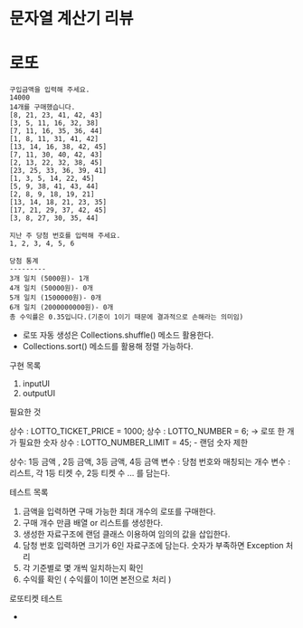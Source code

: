 
# 문자열 계산기 리뷰 

# 로또 

```
구입금액을 입력해 주세요.
14000
14개를 구매했습니다.
[8, 21, 23, 41, 42, 43]
[3, 5, 11, 16, 32, 38]
[7, 11, 16, 35, 36, 44]
[1, 8, 11, 31, 41, 42]
[13, 14, 16, 38, 42, 45]
[7, 11, 30, 40, 42, 43]
[2, 13, 22, 32, 38, 45]
[23, 25, 33, 36, 39, 41]
[1, 3, 5, 14, 22, 45]
[5, 9, 38, 41, 43, 44]
[2, 8, 9, 18, 19, 21]
[13, 14, 18, 21, 23, 35]
[17, 21, 29, 37, 42, 45]
[3, 8, 27, 30, 35, 44]

지난 주 당첨 번호를 입력해 주세요.
1, 2, 3, 4, 5, 6

당첨 통계
---------
3개 일치 (5000원)- 1개
4개 일치 (50000원)- 0개
5개 일치 (1500000원)- 0개
6개 일치 (2000000000원)- 0개
총 수익률은 0.35입니다.(기준이 1이기 때문에 결과적으로 손해라는 의미임)

```

- 로또 자동 생성은 Collections.shuffle() 메소드 활용한다.
- Collections.sort() 메소드를 활용해 정렬 가능하다.

구현 목록 
1. inputUI
2. outputUI

필요한 것 

상수 : LOTTO_TICKET_PRICE = 1000; 
상수 : LOTTO_NUMBER = 6; -> 로또 한 개가 필요한 숫자 
상수 : LOTTO_NUMBER_LIMIT = 45; - 랜덤 숫자 제한 

상수: 1등 금액 , 2등 금액, 3등 금액,  4등 금액 
변수 : 당첨 번호와 매칭되는 개수 
변수 : 리스트, 각 1등 티켓 수, 2등 티켓 수 ... 를 담는다. 

테스트 목록 

1. 금액을 입력하면 구매 가능한 최대 개수의 로또를 구매한다. 
2. 구매 개수 만큼 배열 or 리스트를 생성한다.
3. 생성한 자료구조에 랜덤 클래스 이용하여 임의의 값을 삽입한다. 
4. 담청 번호 입력하면 크기가 6인 자료구조에 담는다. 숫자가 부족하면 Exception 처리 
5. 각 기준별로 몇 개씩 일치하는지 확인 
6. 수익률 확인 ( 수익률이 1이면 본전으로 처리 )



로또티켓 테스트 

- 